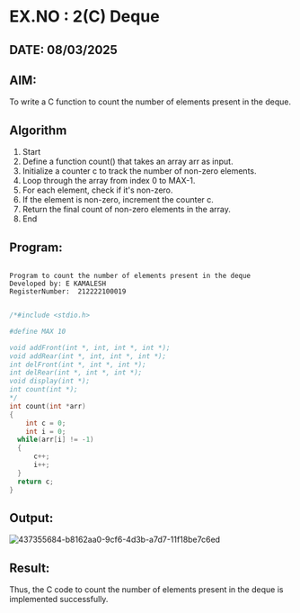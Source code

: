 # EX.NO : 2(C) Deque
## DATE: 08/03/2025
## AIM:
To write a C function to count the number of elements present in the deque.

## Algorithm
1. Start 
2. Define a function count() that takes an array arr as input. 
3. Initialize a counter c to track the number of non-zero elements. 
4. Loop through the array from index 0 to MAX-1. 
5. For each element, check if it's non-zero. 
6. If the element is non-zero, increment the counter c. 
7. Return the final count of non-zero elements in the array. 
8. End 

## Program:
```

Program to count the number of elements present in the deque
Developed by: E KAMALESH
RegisterNumber:  212222100019

```
```c

/*#include <stdio.h>

#define MAX 10

void addFront(int *, int, int *, int *);
void addRear(int *, int, int *, int *);
int delFront(int *, int *, int *);
int delRear(int *, int *, int *);
void display(int *);
int count(int *);
*/
int count(int *arr) 
{
    int c = 0;
    int i = 0;
  while(arr[i] != -1)
  {
      c++;
      i++;
  }
  return c;
}

```
## Output:
![437355684-b8162aa0-9cf6-4d3b-a7d7-11f18be7c6ed](https://github.com/user-attachments/assets/905cb0d8-986a-4e11-b51b-3d680be42824)


## Result:
Thus, the C code to count the number of elements present in the deque is implemented successfully.
